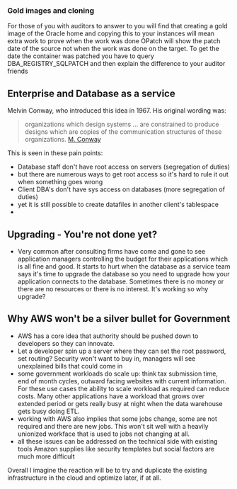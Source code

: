 ### Gold images and cloning
For those of you with auditors to answer to you will find that creating a gold image of the Oracle home and copying this to your instances will mean extra work to prove when the work was done
OPatch will show the patch date of the source not when the work was done on the target.  To get the date the container was patched you have to query DBA_REGISTRY_SQLPATCH and then explain the difference to your auditor friends

## Enterprise and Database as a service
Melvin Conway, who introduced this idea in 1967. His original wording was:

> organizations which design systems ... are constrained to produce designs which are copies of the communication structures of these organizations.
[M. Conway](http://www.melconway.com/Home/Conways_Law.html)

This is seen in these pain points:
- Database staff don't have root access on servers  (segregation of duties)
- but there are numerous ways to get root access so it's hard to rule it out when something goes wrong
- Client DBA's don't have sys access on databases (more segregation of duties)
- yet it is still possible to  create datafiles in another client's tablespace
-


## Upgrading - You're not done yet?
- Very common after consulting firms have come and gone to see application managers controlling the budget for their applications which is all fine and good.  It starts to hurt when the database as a service team says it's time to upgrade the database so you need to upgrade how your application connects to the database. Sometimes there is no money or there are no resources or there is no interest.  It's working so why upgrade?


## Why AWS won't be a silver bullet for Government
- AWS has a core idea that authority should be pushed down to developers so they can innovate.
- Let a developer spin up a server where they can set the root password, set routing?  Security won't want to buy in, managers will see unexplained bills that could come in
- some government workloads do scale up: think tax submission time, end of month cycles, outward facing websites with current information.  For these use cases the ability to scale workload as required can reduce costs. Many other applications have a workload that grows over extended period or gets really busy at night when the data warehouse gets busy doing ETL.
- working with AWS also implies that some jobs change, some are not required and there are new jobs. This won't sit well with a heavily unionized workface that is used to jobs not changing at all.
- all these issues can be addressed on the technical side with existing tools Amazon supplies like security templates but social factors are much more difficult

Overall I imagine the reaction will be to try and duplicate the existing infrastructure in the cloud and optimize later, if at all.




